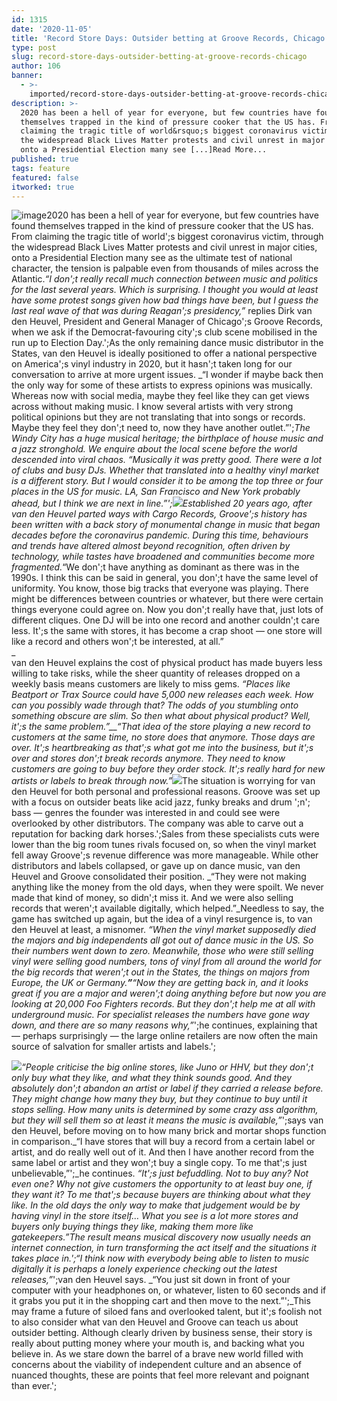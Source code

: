 ```yaml
---
id: 1315
date: '2020-11-05'
title: 'Record Store Days: Outsider betting at Groove Records, Chicago - Loose Lips'
type: post
slug: record-store-days-outsider-betting-at-groove-records-chicago
author: 106
banner:
  - >-
    imported/record-store-days-outsider-betting-at-groove-records-chicago/image1315.jpeg
description: >-
  2020 has been a hell of year for everyone, but few countries have found
  themselves trapped in the kind of pressure cooker that the US has. From
  claiming the tragic title of world&rsquo;s biggest coronavirus victim, through
  the widespread Black Lives Matter protests and civil unrest in major cities,
  onto a Presidential Election many see [...]Read More...
published: true
tags: feature
featured: false
itworked: true
---
```

![image](../imported/record-store-days-outsider-betting-at-groove-records-chicago/image1315.jpeg)2020 has been a hell of year for everyone, but few countries have found themselves trapped in the kind of pressure cooker that the US has. From claiming the tragic title of world';s biggest coronavirus victim, through the widespread Black Lives Matter protests and civil unrest in major cities, onto a Presidential Election many see as the ultimate test of national character, the tension is palpable even from thousands of miles across the Atlantic._“I don';t really recall much connection between music and politics for the last several years. Which is surprising. I thought you would at least have some protest songs given how bad things have been, but I guess the last real wave of that was during Reagan';s presidency,”_ replies Dirk van den Heuvel, President and General Manager of Chicago';s Groove Records, when we ask if the Democrat-favouring city';s club scene mobilised in the run up to Election Day.';As the only remaining dance music distributor in the States, van den Heuvel is ideally positioned to offer a national perspective on America';s vinyl industry in 2020, but it hasn';t taken long for our conversation to arrive at more urgent issues. _“I wonder if maybe back then the only way for some of these artists to express opinions was musically. Whereas now with social media, maybe they feel like they can get views across without making music. I know several artists with very strong political opinions but they are not translating that into songs or records. Maybe they feel they don';t need to, now they have another outlet.”';_The Windy City has a huge musical heritage; the birthplace of house music and a jazz stronghold. We enquire about the local scene before the world descended into viral chaos. _“Musically it was pretty good. There were a lot of clubs and busy DJs. Whether that translated into a healthy vinyl market is a different story. But I would consider it to be among the top three or four places in the US for music. LA, San Francisco and New York probably ahead, but I think we are next in line.”';_![](/wp-content/uploads/live/img/wysiwyg/5fa177a484e33.jpg)Established 20 years ago, after van den Heuvel parted ways with Cargo Records, Groove';s history has been written with a back story of monumental change in music that began decades before the coronavirus pandemic. During this time, behaviours and trends have altered almost beyond recognition, often driven by technology, while tastes have broadened and communities become more fragmented._“We don';t have anything as dominant as there was in the 1990s. I think this can be said in general, you don';t have the same level of uniformity. You know, those big tracks that everyone was playing. There might be differences between countries or whatever, but there were certain things everyone could agree on. Now you don';t really have that, just lots of different cliques. One DJ will be into one record and another couldn';t care less. It';s the same with stores, it has become a crap shoot — one store will like a record and others won';t be interested, at all.”  
_  
van den Heuvel explains the cost of physical product has made buyers less willing to take risks, while the sheer quantity of releases dropped on a weekly basis means customers are likely to miss gems. _“Places like Beatport or Trax Source could have 5,000 new releases each week. How can you possibly wade through that? The odds of you stumbling onto something obscure are slim. So then what about physical product? Well, it';s the same problem.”__“That idea of the store playing a new record to customers at the same time, no store does that anymore. Those days are over. It';s heartbreaking as that';s what got me into the business, but it';s over and stores don';t break records anymore. They need to know customers are going to buy before they order stock. It';s really hard for new artists or labels to break through now.”_![](/wp-content/uploads/live/img/wysiwyg/5fa177b4e7f44.jpg)The situation is worrying for van den Heuvel for both personal and professional reasons. Groove was set up with a focus on outsider beats like acid jazz, funky breaks and drum ';n'; bass — genres the founder was interested in and could see were overlooked by other distributors. The company was able to carve out a reputation for backing dark horses.';Sales from these specialists cuts were lower than the big room tunes rivals focused on, so when the vinyl market fell away Groove';s revenue difference was more manageable. While other distributors and labels collapsed, or gave up on dance music, van den Heuvel and Groove consolidated their position. _“They were not making anything like the money from the old days, when they were spoilt. We never made that kind of money, so didn';t miss it. And we were also selling records that weren';t available digitally, which helped.”_Needless to say, the game has switched up again, but the idea of a vinyl resurgence is, to van den Heuvel at least, a misnomer. _“When the vinyl market supposedly died the majors and big independents all got out of dance music in the US. So their numbers went down to zero. Meanwhile, those who were still selling vinyl were selling good numbers, tons of vinyl from all around the world for the big records that weren';t out in the States, the things on majors from Europe, the UK or Germany.__”__“Now they are getting back in, and it looks great if you are a major and weren';t doing anything before but now you are looking at 20,000 Foo Fighters records. But they don';t help me at all with underground music. For specialist releases the numbers have gone way down, and there are so many reasons why,”_';he continues, explaining that — perhaps surprisingly — the large online retailers are now often the main source of salvation for smaller artists and labels.';

![](/wp-content/uploads/live/img/wysiwyg/5fa177f310437.jpg)_“People criticise the big online stores, like Juno or HHV, but they don';t only buy what they like, and what they think sounds good. And they absolutely don';t abandon an artist or label if they carried a release before. They might change how many they buy, but they continue to buy until it stops selling. How many units is determined by some crazy ass algorithm, but they will sell them so at least it means the music is available,”_';says van den Heuvel, before moving on to how many brick and mortar shops function in comparison._“I have stores that will buy a record from a certain label or artist, and do really well out of it. And then I have another record from the same label or artist and they won';t buy a single copy. To me that';s just unbelievable,”';_he continues. _“It';s just befuddling. Not to buy any? Not even one? Why not give customers the opportunity to at least buy one, if they want it? To me that';s because buyers are thinking about what they like. In the old days the only way to make that judgement would be by having vinyl in the store itself… What you see is a lot more stores and buyers only buying things they like, making them more like gatekeepers.”_The result means musical discovery now usually needs an internet connection, in turn transforming the act itself and the situations it takes place in._';“I think now with everybody being able to listen to music digitally it is perhaps a lonely experience checking out the latest releases,”_';van den Heuvel says. _“You just sit down in front of your computer with your headphones on, or whatever, listen to 60 seconds and if it grabs you put it in the shopping cart and then move to the next.”';_This may frame a future of siloed fans and overlooked talent, but it';s foolish not to also consider what van den Heuvel and Groove can teach us about outsider betting. Although clearly driven by business sense, their story is really about putting money where your mouth is, and backing what you believe in. As we stare down the barrel of a brave new world filled with concerns about the viability of independent culture and an absence of nuanced thoughts, these are points that feel more relevant and poignant than ever.';